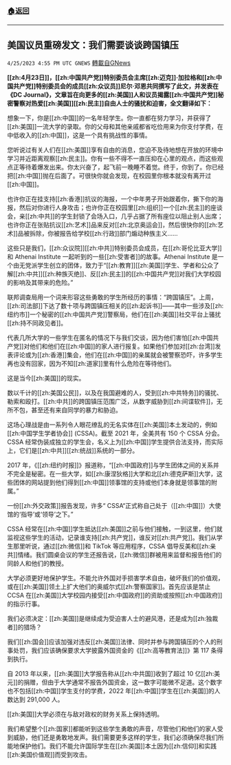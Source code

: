 ###  [:house:返回](README.md)
---


## 美国议员重磅发文：我们需要谈谈跨国镇压
`4/25/2023 4:55 PM UTC GNEWS` [轉載自GNews](https://gnews.org/articles/1251047)

****[[zh:4月23日]]，[[zh:中国共产党]]特别委员会主席[[zh:迈克]]·加拉格和[[zh:中国共产党]]特别委员会的成员[[zh:众议员]]尼尔·邓恩共同撰写了此文，并发表在《DC Journal》，文章旨在向更多的[[zh:美国]]人和议员揭露[[zh:中国共产党]]秘密警察对热爱[[zh:美国]][[zh:民主]]自由人士的骚扰和迫害，全文翻译如下：****


         

想象一下，你是[[zh:中国]]的一名年轻学生。你一直都在努力学习，并获得了[[zh:美国]]一流大学的录取。你的父母和其他亲戚都省吃俭用来为你支付学费，在中低收入的[[zh:中国]]，这是一个具有挑战性的事情。

您听说过有关人们在[[zh:美国]]享有自由的消息，您迫不及待地想在开放的环境中学习并近距离观察[[zh:民主]]。你有一些不得不一直压抑在心里的观点，而这些观点正等待着爆发出来。你太兴奋了，起飞前一晚睡不着觉。终于，你到了。你已经把[[zh:中国]]抛在后面了。可很快你就会发现，在校园里你根本就没有离开过[[zh:中国]]。

也许你正在挂支持[[zh:香港]]抗议的海报，一个中年男子开始跟着你，撕下你的海报，然后对你进行人身攻击；也许你正在校园里[[zh:组织]]一个[[zh:民主]]的座谈会，亲[[zh:中共]]的学生封锁了会场入口，几乎占据了所有座位以阻止别人出席；也许你正在张贴抗议[[zh:艺术]]品来反对[[zh:北京奥运会]]，然后很快你的[[zh:艺术]]品被拆除，你被报告给学校[[zh:行政]]部门煽动种族主义……

这些只是我们，[[zh:众议院]][[zh:中共]]特别委员会成员，在[[zh:哥伦比亚大学]]和 Athenai Institute 一起听到的一些[[zh:受害者]]的故事。Athenai Institute 是一个由无党派学生创立的团体，致力于“[[zh:教育]][[zh:美国]]学生、学者和公众了解[[zh:中共]][[zh:种族灭绝]]、反[[zh:民主]]的[[zh:中国共产党]]对我们大学校园的影响及其带来的危险。”

联邦调查局用一个词来形容这些勇敢的学生所经历的事情：“跨国镇压”。上周，[[zh:司法部]]下达了数十项与跨国镇压相关的[[zh:起诉书]]——其中一些涉及[[zh:纽约市]]一个秘密的[[zh:中国共产党]]警察局，他们在[[zh:美国]]社交平台上骚扰[[zh:持不同政见者]]。

代表几所大学的一些学生在匿名的情况下与我们交谈，因为他们害怕[[zh:中国共产党]]对他们和他们在[[zh:中国]]的家人进行报复。如果他们参加对[[zh:台湾]]发表评论或为[[zh:香港]]集会，他们在[[zh:中国]]的亲属就会被警察恐吓，许多学生再也没有回家，因为不知[[zh:道家]]里有什么危险在等待他们。

这是当今[[zh:美国]]的现实。

数以千计的[[zh:美国公民]]，以及在我国避难的人，受到[[zh:中共特务]]的骚扰、勒索和殴打。[[zh:中共]]的跨国镇压范围广泛，从数字威胁到[[zh:间谍软件]]，无所不包，甚至还有来自同学的暴力和胁迫。

这场心理战是由一系列令人眼花缭乱的无名实体在[[zh:美国]]本土发动的，例如[[zh:中国学生学者协会]] (CSSA)。截至 2021 年，全美共有 150 个 CSSA 分会。CSSA 经常伪装成独立的学生会，名义上为[[zh:中国]]学生提供合法支持，而实际上，它们是[[zh:中共]][[zh:统战]]系统的一部分。

2017 年，《[[zh:纽约时报]]》报道称，“[[zh:中国政府]]与学生团体之间的关系并不完全是秘密。在一些大学，如[[zh:康涅狄格]]大学和北[[zh:德克萨斯]]大学，这些团体的网站提到他们得到[[zh:中国]]领事馆的支持或他们本身就是领事馆的附属。”

一份[[zh:外交政策]]报告发现，许多“ CSSA“正式称自己处于（[[zh:中国]]）大使馆的‘指导’或‘领导’之下。”

CSSA 经常在[[zh:中国]]学生抵达[[zh:美国]]之前与他们接触，一到这里，他们就监视这些学生的活动，记录谁支持[[zh:共产党]]，谁反对[[zh:共产党]]。我们从学生那里听说，通过[[zh:微信]]和 TikTok 等应用程序，CSSA 倡导反美和[[zh:亲共]]情绪。我们圆桌会议的学生还报告说，[[zh:微信]]群被用来监督和报告他们的同龄人和他们的教授。

大学必须更好地保护学生。不能允许外国对手损害学术自由，破坏我们的价值观，或在[[zh:美国]]领土上扩大他们的奥威尔式[[zh:警察国家]]。首先应该是禁止 CCSA 在[[zh:美国]]大学校园内接受[[zh:中国政府]]的资助或按照[[zh:中国政府]]的指示行事。

我们必须决定：[[zh:美国]]是继续成为受迫害人士的避风港，还是成为[[zh:独裁者]]的猎场？

我们[[zh:国会]]应该加强对违反[[zh:美国]]法律、同时并参与跨国镇压的个人的刑事处罚，我们应该确保要求大学披露外国资金的《[[zh:高等教育法]]》第 117 条得到执行。

自 2013 年以来，[[zh:美国]]大学报告称从[[zh:中共国]]收到了超过 10 亿[[zh:美元]]的捐赠，但由于大学通常不报告外国资金，这一数字可能微不足道。这个数字也不包括[[zh:中国]]学生支付的学费，2022 年[[zh:中国]]学生在[[zh:美国]]的人数达到 291,000 人。

[[zh:美国]]大学必须在与敌对政权的财务关系上保持透明。

我们希望整个[[zh:国家]]都能听到这些学生勇敢的声音，尽管他们和他们的家人受到威胁，他们还是勇敢地发声。我们需要更多这样的学生，我们必须确保尽我们所能地保护他们。我们不能允许国际学生在[[zh:美国]]本土因为[[zh:信仰]]和实践[[zh:美国价值观]]而受到攻击。
